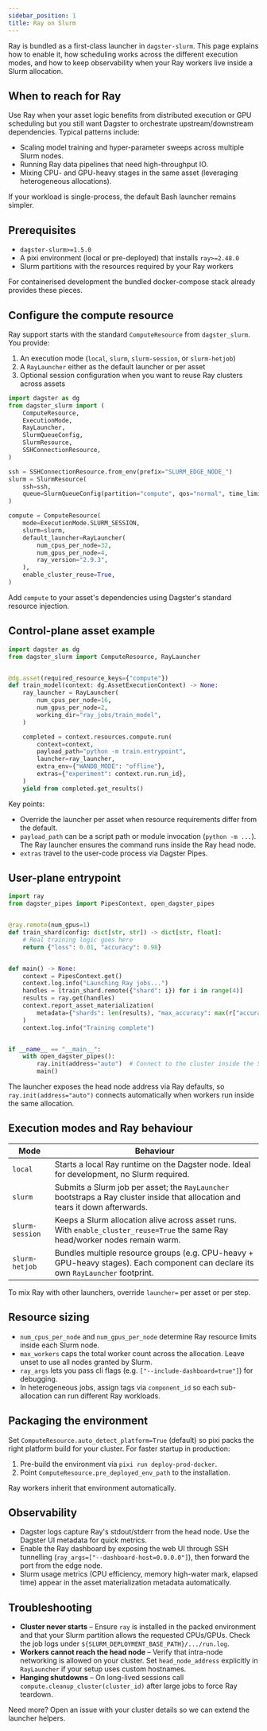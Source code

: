 ```yaml
---
sidebar_position: 1
title: Ray on Slurm
---
```


Ray is bundled as a first-class launcher in `dagster-slurm`. This page explains how to enable it, how scheduling works across the different execution modes, and how to keep observability when your Ray workers live inside a Slurm allocation.

## When to reach for Ray

Use Ray when your asset logic benefits from distributed execution or GPU scheduling but you still want Dagster to orchestrate upstream/downstream dependencies. Typical patterns include:

- Scaling model training and hyper-parameter sweeps across multiple Slurm nodes.
- Running Ray data pipelines that need high-throughput IO.
- Mixing CPU- and GPU-heavy stages in the same asset (leveraging heterogeneous allocations).

If your workload is single-process, the default Bash launcher remains simpler.

## Prerequisites

- `dagster-slurm>=1.5.0`
- A pixi environment (local or pre-deployed) that installs `ray>=2.48.0`
- Slurm partitions with the resources required by your Ray workers

For containerised development the bundled docker-compose stack already provides these pieces.

## Configure the compute resource

Ray support starts with the standard `ComputeResource` from `dagster_slurm`. You provide:

1. An execution mode (`local`, `slurm`, `slurm-session`, or `slurm-hetjob`)
2. A `RayLauncher` either as the default launcher or per asset
3. Optional session configuration when you want to reuse Ray clusters across assets

```python title="definitions/assets.py"
import dagster as dg
from dagster_slurm import (
    ComputeResource,
    ExecutionMode,
    RayLauncher,
    SlurmQueueConfig,
    SlurmResource,
    SSHConnectionResource,
)

ssh = SSHConnectionResource.from_env(prefix="SLURM_EDGE_NODE_")
slurm = SlurmResource(
    ssh=ssh,
    queue=SlurmQueueConfig(partition="compute", qos="normal", time_limit="01:00:00"),
)

compute = ComputeResource(
    mode=ExecutionMode.SLURM_SESSION,
    slurm=slurm,
    default_launcher=RayLauncher(
        num_cpus_per_node=32,
        num_gpus_per_node=4,
        ray_version="2.9.3",
    ),
    enable_cluster_reuse=True,
)
```

Add `compute` to your asset's dependencies using Dagster's standard resource injection.

## Control-plane asset example

```python title="assets/train.py"
import dagster as dg
from dagster_slurm import ComputeResource, RayLauncher


@dg.asset(required_resource_keys={"compute"})
def train_model(context: dg.AssetExecutionContext) -> None:
    ray_launcher = RayLauncher(
        num_cpus_per_node=16,
        num_gpus_per_node=2,
        working_dir="ray_jobs/train_model",
    )

    completed = context.resources.compute.run(
        context=context,
        payload_path="python -m train.entrypoint",
        launcher=ray_launcher,
        extra_env={"WANDB_MODE": "offline"},
        extras={"experiment": context.run.run_id},
    )
    yield from completed.get_results()
```

Key points:

- Override the launcher per asset when resource requirements differ from the default.
- `payload_path` can be a script path or module invocation (`python -m ...`). The Ray launcher ensures the command runs inside the Ray head node.
- `extras` travel to the user-code process via Dagster Pipes.

## User-plane entrypoint

```python title="train/entrypoint.py"
import ray
from dagster_pipes import PipesContext, open_dagster_pipes


@ray.remote(num_gpus=1)
def train_shard(config: dict[str, str]) -> dict[str, float]:
    # Real training logic goes here
    return {"loss": 0.01, "accuracy": 0.98}


def main() -> None:
    context = PipesContext.get()
    context.log.info("Launching Ray jobs...")
    handles = [train_shard.remote({"shard": i}) for i in range(4)]
    results = ray.get(handles)
    context.report_asset_materialization(
        metadata={"shards": len(results), "max_accuracy": max(r["accuracy"] for r in results)}
    )
    context.log.info("Training complete")


if __name__ == "__main__":
    with open_dagster_pipes():
        ray.init(address="auto")  # Connect to the cluster inside the Slurm allocation
        main()
```

The launcher exposes the head node address via Ray defaults, so `ray.init(address="auto")` connects automatically when workers run inside the same allocation.

## Execution modes and Ray behaviour

| Mode | Behaviour |
| --- | --- |
| `local` | Starts a local Ray runtime on the Dagster node. Ideal for development, no Slurm required. |
| `slurm` | Submits a Slurm job per asset; the `RayLauncher` bootstraps a Ray cluster inside that allocation and tears it down afterwards. |
| `slurm-session` | Keeps a Slurm allocation alive across asset runs. With `enable_cluster_reuse=True` the same Ray head/worker nodes remain warm. |
| `slurm-hetjob` | Bundles multiple resource groups (e.g. CPU-heavy + GPU-heavy stages). Each component can declare its own `RayLauncher` footprint. |

To mix Ray with other launchers, override `launcher=` per asset or per step.

## Resource sizing

- `num_cpus_per_node` and `num_gpus_per_node` determine Ray resource limits inside each Slurm node.
- `max_workers` caps the total worker count across the allocation. Leave unset to use all nodes granted by Slurm.
- `ray_args` lets you pass cli flags (e.g. `["--include-dashboard=true"]`) for debugging.
- In heterogeneous jobs, assign tags via `component_id` so each sub-allocation can run different Ray workloads.

## Packaging the environment

Set `ComputeResource.auto_detect_platform=True` (default) so pixi packs the right platform build for your cluster. For faster startup in production:

1. Pre-build the environment via `pixi run deploy-prod-docker`.
2. Point `ComputeResource.pre_deployed_env_path` to the installation.

Ray workers inherit that environment automatically.

## Observability

- Dagster logs capture Ray's stdout/stderr from the head node. Use the Dagster UI metadata for quick metrics.
- Enable the Ray dashboard by exposing the web UI through SSH tunnelling (`ray_args=["--dashboard-host=0.0.0.0"]`), then forward the port from the edge node.
- Slurm usage metrics (CPU efficiency, memory high-water mark, elapsed time) appear in the asset materialization metadata automatically.

## Troubleshooting

- **Cluster never starts** – Ensure `ray` is installed in the packed environment and that your Slurm partition allows the requested CPUs/GPUs. Check the job logs under `${SLURM_DEPLOYMENT_BASE_PATH}/.../run.log`.
- **Workers cannot reach the head node** – Verify that intra-node networking is allowed on your cluster. Set `head_node_address` explicitly in `RayLauncher` if your setup uses custom hostnames.
- **Hanging shutdowns** – On long-lived sessions call `compute.cleanup_cluster(cluster_id)` after large jobs to force Ray teardown.

Need more? Open an issue with your cluster details so we can extend the launcher helpers.
